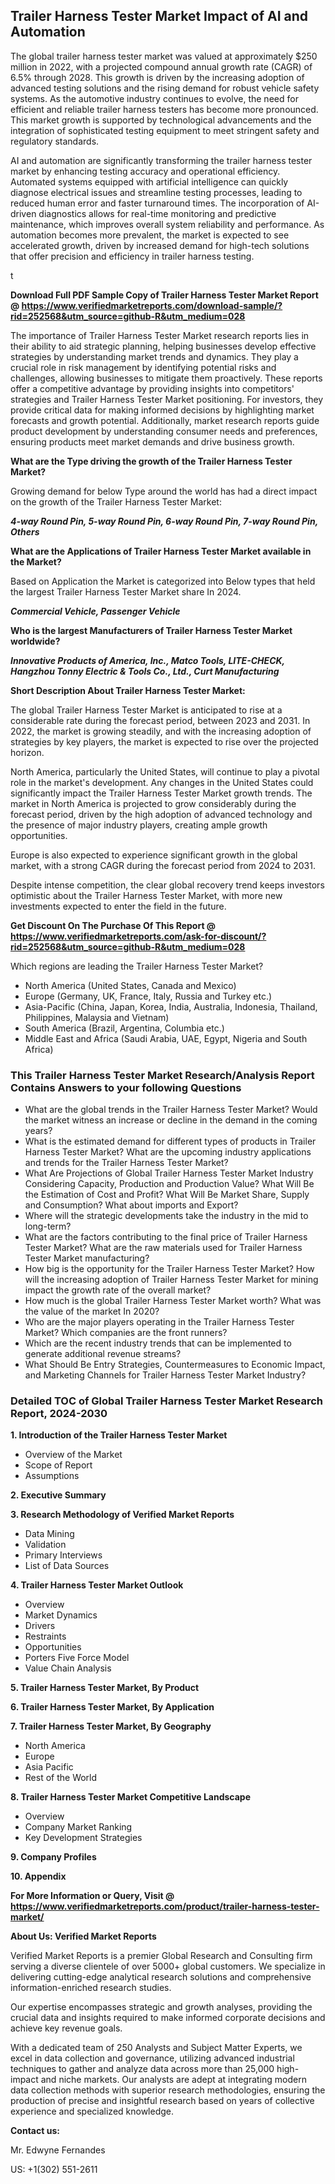 <h2>Trailer Harness Tester Market Impact of AI and Automation</h2><p>The global trailer harness tester market was valued at approximately $250 million in 2022, with a projected compound annual growth rate (CAGR) of 6.5% through 2028. This growth is driven by the increasing adoption of advanced testing solutions and the rising demand for robust vehicle safety systems. As the automotive industry continues to evolve, the need for efficient and reliable trailer harness testers has become more pronounced. This market growth is supported by technological advancements and the integration of sophisticated testing equipment to meet stringent safety and regulatory standards.</p><p>AI and automation are significantly transforming the trailer harness tester market by enhancing testing accuracy and operational efficiency. Automated systems equipped with artificial intelligence can quickly diagnose electrical issues and streamline testing processes, leading to reduced human error and faster turnaround times. The incorporation of AI-driven diagnostics allows for real-time monitoring and predictive maintenance, which improves overall system reliability and performance. As automation becomes more prevalent, the market is expected to see accelerated growth, driven by increased demand for high-tech solutions that offer precision and efficiency in trailer harness testing.</p>t</p><p id="" class=""><strong>Download Full PDF Sample Copy of Trailer Harness Tester Market Report @ <a href="https://www.verifiedmarketreports.com/download-sample/?rid=252568&utm_source=github-R&utm_medium=028" target="_blank">https://www.verifiedmarketreports.com/download-sample/?rid=252568&utm_source=github-R&utm_medium=028</a></strong></p><p>The importance of&nbsp;Trailer Harness Tester Market research reports lies in their ability to aid strategic planning, helping businesses develop effective strategies by understanding market trends and dynamics. They play a crucial role in risk management by identifying potential risks and challenges, allowing businesses to mitigate them proactively. These reports offer a competitive advantage by providing insights into competitors' strategies and Trailer Harness Tester Market positioning. For investors, they provide critical data for making informed decisions by highlighting market forecasts and growth potential. Additionally, market research reports guide product development by understanding consumer needs and preferences, ensuring products meet market demands and drive business growth.</p><p><strong>What are the&nbsp;Type driving the growth of the Trailer Harness Tester Market?</strong></p><p id="" class="">Growing demand for below Type around the world has had a direct impact on the growth of the Trailer Harness Tester Market:</p><em><strong>4-way Round Pin, 5-way Round Pin, 6-way Round Pin, 7-way Round Pin, Others</strong></em></p><strong>What are the&nbsp;Applications&nbsp;of Trailer Harness Tester Market available in the Market?</strong></p><p id="" class="">Based on Application the Market is categorized into Below types that held the largest Trailer Harness Tester Market share In 2024.</p><em><strong>Commercial Vehicle, Passenger Vehicle</strong></em></p><strong>Who is the largest Manufacturers of Trailer Harness Tester Market worldwide?</strong></p><p><em><strong>Innovative Products of America, Inc., Matco Tools, LITE-CHECK, Hangzhou Tonny Electric & Tools Co., Ltd., Curt Manufacturing</strong></em></p><p id="" class=""><strong>Short Description About Trailer Harness Tester Market:</strong></p><p>The global Trailer Harness Tester Market is anticipated to rise at a considerable rate during the forecast period, between 2023 and 2031. In 2022, the market is growing steadily, and with the increasing adoption of strategies by key players, the market is expected to rise over the projected horizon.</p><p>North America, particularly the United States, will continue to play a pivotal role in the market's development. Any changes in the United States could significantly impact the Trailer Harness Tester Market growth trends. The market in North America is projected to grow considerably during the forecast period, driven by the high adoption of advanced technology and the presence of major industry players, creating ample growth opportunities.</p><p>Europe is also expected to experience significant growth in the global market, with a strong CAGR during the forecast period from 2024 to 2031.</p><p>Despite intense competition, the clear global recovery trend keeps investors optimistic about the Trailer Harness Tester Market, with more new investments expected to enter the field in the future.</p><p id="" class=""><strong>Get Discount On The Purchase Of This Report @ <a href="https://www.verifiedmarketreports.com/ask-for-discount/?rid=252568&utm_source=github-R&utm_medium=028" target="_blank">https://www.verifiedmarketreports.com/ask-for-discount/?rid=252568&utm_source=github-R&utm_medium=028</a></strong></p>Which regions are leading the Trailer Harness Tester Market?</p><ul><li>North America (United States, Canada and Mexico)</li><li>Europe (Germany, UK, France, Italy, Russia and Turkey etc.)</li><li>Asia-Pacific (China, Japan, Korea, India, Australia, Indonesia, Thailand, Philippines, Malaysia and Vietnam)</li><li>South America (Brazil, Argentina, Columbia etc.)</li><li>Middle East and Africa (Saudi Arabia, UAE, Egypt, Nigeria and South Africa)</li></ul><h3 id="" class="">This Trailer Harness Tester Market Research/Analysis Report Contains Answers to your following Questions</h3><ul><li>What are the global trends in the Trailer Harness Tester Market? Would the market witness an increase or decline in the demand in the coming years?</li><li>What is the estimated demand for different types of products in Trailer Harness Tester Market? What are the upcoming industry applications and trends for the Trailer Harness Tester Market?</li><li>What Are Projections of Global Trailer Harness Tester Market Industry Considering Capacity, Production and Production Value? What Will Be the Estimation of Cost and Profit? What Will Be Market Share, Supply and Consumption? What about imports and Export?</li><li>Where will the strategic developments take the industry in the mid to long-term?</li><li>What are the factors contributing to the final price of Trailer Harness Tester Market? What are the raw materials used for Trailer Harness Tester Market manufacturing?</li><li>How big is the opportunity for the Trailer Harness Tester Market? How will the increasing adoption of Trailer Harness Tester Market for mining impact the growth rate of the overall market?</li><li>How much is the global Trailer Harness Tester Market worth? What was the value of the market In 2020?</li><li>Who are the major players operating in the Trailer Harness Tester Market? Which companies are the front runners?</li><li>Which are the recent industry trends that can be implemented to generate additional revenue streams?</li><li>What Should Be Entry Strategies, Countermeasures to Economic Impact, and Marketing Channels for Trailer Harness Tester Market Industry?</li></ul><h3 id="" class="">Detailed TOC of Global Trailer Harness Tester Market Research Report, 2024-2030</h3><p id="" class=""><strong>1. Introduction of the Trailer Harness Tester Market</strong></p><ul><li>Overview of the Market</li><li>Scope of Report</li><li>Assumptions</li></ul><p id="" class=""><strong>2. Executive Summary</strong></p><p id="" class=""><strong>3. Research Methodology of Verified Market Reports</strong></p><ul><li>Data Mining</li><li>Validation</li><li>Primary Interviews</li><li>List of Data Sources</li></ul><p id="" class=""><strong>4. Trailer Harness Tester Market Outlook</strong></p><ul><li>Overview</li><li>Market Dynamics</li><li>Drivers</li><li>Restraints</li><li>Opportunities</li><li>Porters Five Force Model</li><li>Value Chain Analysis</li></ul><p id="" class=""><strong>5. Trailer Harness Tester Market, By Product</strong></p><p id="" class=""><strong>6. Trailer Harness Tester Market, By Application</strong></p><p id="" class=""><strong>7. Trailer Harness Tester Market, By Geography</strong></p><ul><li>North America</li><li>Europe</li><li>Asia Pacific</li><li>Rest of the World</li></ul><p id="" class=""><strong>8. Trailer Harness Tester Market Competitive Landscape</strong></p><ul><li>Overview</li><li>Company Market Ranking</li><li>Key Development Strategies</li></ul><p id="" class=""><strong>9. Company Profiles</strong></p><p id="" class=""><strong>10. Appendix</strong></p><p id="" class=""><strong>For More Information or Query, Visit @ <a href="https://www.verifiedmarketreports.com/product/trailer-harness-tester-market/" target="_blank">https://www.verifiedmarketreports.com/product/trailer-harness-tester-market/</a></strong></p><p id="" class=""><strong>About Us: Verified Market Reports</strong></p><p id="" class="">Verified Market Reports is a premier Global Research and Consulting firm serving a diverse clientele of over 5000+ global customers. We specialize in delivering cutting-edge analytical research solutions and comprehensive information-enriched research studies.</p><p id="" class="">Our expertise encompasses strategic and growth analyses, providing the crucial data and insights required to make informed corporate decisions and achieve key revenue goals.</p><p id="" class="">With a dedicated team of 250 Analysts and Subject Matter Experts, we excel in data collection and governance, utilizing advanced industrial techniques to gather and analyze data across more than 25,000 high-impact and niche markets. Our analysts are adept at integrating modern data collection methods with superior research methodologies, ensuring the production of precise and insightful research based on years of collective experience and specialized knowledge.</p><p id="" class=""><strong>Contact us:</strong></p><p id="" class="">Mr. Edwyne Fernandes</p><p id="" class="">US: +1(302) 551-2611</p>